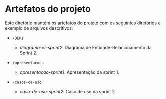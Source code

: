 # Artefatos do projeto

Este diretório mantém os artefatos do projeto com os seguintes diretórios e exemplo de arquivos descritivos: 

* `/DERs`
	* *diagrama-er-sprint2*: Diagrama de Entidade-Relacionamento da Sprint 2.

* `/apresentacoes`
	* *apresentacao-sprint1*: Apresentação da sprint 1.
 * `/casos-de-uso`
   	* *caso-de-uso-sprint2*: Caso de uso da sprint 2.
